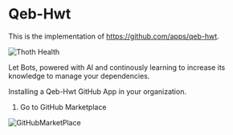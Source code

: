 # Qeb-Hwt

This is the implementation of https://github.com/apps/qeb-hwt.

![Thoth Health](https://img.shields.io/badge/Thoth:%20Health-3.5-brightgreen "Thoth Health")

Let Bots, powered with AI and continously learning to increase its knowledge to manage your dependencies.

Installing a Qeb-Hwt GitHub App in your organization.

1. Go to GitHub Marketplace

![GitHubMarketPlace](https://raw.githubusercontent.com/thoth-station/Qeb-Hwt/master/docs/images/GitHubMarketplace.png)
